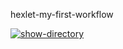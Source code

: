 hexlet-my-first-workflow

[![show-directory](https://github.com/adima03/hexlet-my-first-workflow/actions/workflows/show-directory.yml/badge.svg)](https://github.com/adima03/hexlet-my-first-workflow/actions/workflows/show-directory.yml)
